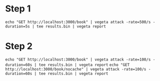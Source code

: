 # Step 1

`echo "GET http://localhost:3000/book" | vegeta attack -rate=500/s -duration=5s | tee results.bin | vegeta report`

# Step 2

`echo "GET http://localhost:3000/book" | vegeta attack -rate=100/s -duration=60s | tee results.bin | vegeta report`
`echo "GET http://localhost:3000/book/nocache" | vegeta attack -rate=100/s -duration=60s | tee results.bin | vegeta report`
